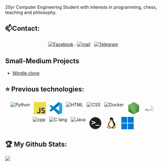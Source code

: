 20yr Computer Engineering Student with interests in programming, chess, teaching and philosophy.

## 📫Contact:
<p align="center">
 <a href="https://www.facebook.com/hros19" target="_blank" rel="noopener noreferrer"> <img src="https://raw.githubusercontent.com/hros19/images/main/facebook-svgrepo-com.svg?token=GHSAT0AAAAAABRYHU2LL3I3CASU3N64DV42YRH3W2Q" alt="Facebook" height="80" style="vertical-align:top; margin:4px"> </a>
 <a href="mailto:rostrhan@outlook.com"> <img src="https://raw.githubusercontent.com/hros19/images/main/email-svgrepo-com.svg?token=GHSAT0AAAAAABRYHU2KKGBPJCO3I7ZNP4XMYRH3FIQ" alt="mail" height="80" style="vertical-align:top; margin:4px"></a> 
  <a href="https://t.me/hros19" target="_blank" rel="noopener noreferrer"> <img src="https://raw.githubusercontent.com/hros19/images/main/telegram-svgrepo-com.svg?token=GHSAT0AAAAAABRYHU2KS26FAF4DSWTWKK42YRH3YSA" alt="Telegram" height="80" style="vertical-align:top; margin:4px"> </a>
</p>

## Small-Medium Projects

- [Wordle clone](https://hros19.github.io/Wordle/)

## :star: Previous technologies:

<p align="center">
<img src="https://raw.githubusercontent.com/hros19/images/main/python-seeklogo.com.svg?token=GHSAT0AAAAAABRYHU2LW6IYRGJEHKNOT67UYRH2EDA" alt="Python" height="40" style="vertical-align:top; margin:4px">
<img src="https://raw.githubusercontent.com/github/explore/80688e429a7d4ef2fca1e82350fe8e3517d3494d/topics/javascript/javascript.png" alt="Javascript" height="40" style="vertical-align:top; margin:4px">
<img src="https://raw.githubusercontent.com/github/explore/80688e429a7d4ef2fca1e82350fe8e3517d3494d/topics/visual-studio-code/visual-studio-code.png" alt="VS Code" height="40" style="vertical-align:top; margin:4px">
<img src="https://raw.githubusercontent.com/hros19/images/main/html5-without-wordmark-color.svg?token=GHSAT0AAAAAABRYHU2LVMO3H2DMKECSAUTSYRH2K7A" alt="HTML" height="40" style="vertical-align:top; margin:4px">
<img src="https://raw.githubusercontent.com/hros19/images/main/css-3-seeklogo.com.svg?token=GHSAT0AAAAAABRYHU2L7WCSELHBCTK67CZQYRH2TVA" alt="CSS" height="40" style="vertical-align:top; margin:4px">
 <img src="https://raw.githubusercontent.com/hros19/images/main/docker-seeklogo.com.svg?token=GHSAT0AAAAAABRYHU2LUWKZORLSN74F2BSUYRH2WKQ" alt="Docker" height="40" style="vertical-align:top; margin:4px">
<img src="https://raw.githubusercontent.com/github/explore/80688e429a7d4ef2fca1e82350fe8e3517d3494d/topics/nodejs/nodejs.png" alt="NodeJS" height="40" style="vertical-align:top; margin:4px">
<img src="https://raw.githubusercontent.com/github/explore/80688e429a7d4ef2fca1e82350fe8e3517d3494d/topics/mysql/mysql.png" alt="MySQL" height="40" style="vertical-align:top; margin:4px">
 <img src="https://raw.githubusercontent.com/hros19/images/main/c-seeklogo.com.svg?token=GHSAT0AAAAAABRYHU2KQW2GYADVKD6S2SUGYRH2NYQ" alt="cpp" height="40" style="vertical-align:top; margin:4px">
<img src="https://raw.githubusercontent.com/hros19/images/main/c-programming-language-seeklogo.com.svg?token=GHSAT0AAAAAABRYHU2LMY675TVW747LUEDMYRH2OWA" alt="C lang" height="40" style="vertical-align:top; margin:4px">
<img src="https://raw.githubusercontent.com/hros19/images/main/java-seeklogo.com.svg?token=GHSAT0AAAAAABRYHU2LZD5GAEG6Q7JVN3O6YRH2SNQ" alt="Java" height="40" style="vertical-align:top; margin:4px">
<img src="https://raw.githubusercontent.com/github/explore/80688e429a7d4ef2fca1e82350fe8e3517d3494d/topics/terminal/terminal.png" alt="Terminal" height="40" style="vertical-align:top; margin:4px">
<img src="https://raw.githubusercontent.com/github/explore/80688e429a7d4ef2fca1e82350fe8e3517d3494d/topics/linux/linux.png" alt="Linux" height="40" style="vertical-align:top; margin:4px" alt="Windows" height="40" style="vertical-align:top; margin:4px">
<img src="https://raw.githubusercontent.com/github/explore/80688e429a7d4ef2fca1e82350fe8e3517d3494d/topics/windows/windows.png" alt="Windows" height="40" style="vertical-align:top; margin:4px">
</p>

## :trophy: My Github Stats:

<div>
<a href="https://github-readme-stats.vercel.app/api?username=CharalambosIoannou&theme=tokyonight">
  <img  align="left" src="https://github-readme-stats.vercel.app/api?username=hros19&count_private=true&show_icons=true&theme=tokyonight" />
</a>
